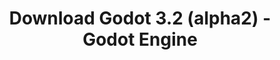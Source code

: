 ---
# Generated by /tools/generators/src/download_archive_generator !!! do not edit by hand !!!
title: 'Download Godot 3.2 (alpha2) - Godot Engine'
type: 'download/archive'
name: '3.2'
flavor: 'alpha2'
release_date: '2019-10-11T03:00:00-00:00'
release_notes: 'article/dev-snapshot-godot-3-2-alpha-2/'
primaryPlatforms:
  - 'android.apk'
  - 'linux.64'
  - 'macos.universal'
  - 'windows.64'
  - 'linux_server.headless.64'
  - 'web'
  - 'templates'
links:
  android.apk:
    name: 'android.apk'
    title: 'Android'
    caption: 'APK Universal (ARM64 + ARMv7 + x86_64 + x86)'
    tags:
      - 'APK download'
      - 'ARM64/v7'
      - 'x86 (64 & 32 bit)'
    hosts:
      github_builds:
        regular: 'https://github.com/godotengine/godot-builds/releases/download/3.2-alpha2/Godot_v3.2-alpha2_android_editor.apk'
        mono: '#'
      github:
        regular: 'https://github.com/godotengine/godot/releases/download/3.2-alpha2/Godot_v3.2-alpha2_android_editor.apk'
        mono: '#'
  linux.64:
    name: 'linux.64'
    title: 'Linux'
    caption: 'Padrão (x86_64)'
    tags:
      - '64 bit'
    hosts:
      github_builds:
        regular: 'https://github.com/godotengine/godot-builds/releases/download/3.2-alpha2/Godot_v3.2-alpha2_x11.64.zip'
        mono: 'https://github.com/godotengine/godot-builds/releases/download/3.2-alpha2/Godot_v3.2-alpha2_mono_x11_64.zip'
      github:
        regular: 'https://github.com/godotengine/godot/releases/download/3.2-alpha2/Godot_v3.2-alpha2_x11.64.zip'
        mono: 'https://github.com/godotengine/godot/releases/download/3.2-alpha2/Godot_v3.2-alpha2_mono_x11_64.zip'
  macos.universal:
    name: 'macos.universal'
    title: 'macOS'
    caption: 'Universal (x86_64 + Silício da Apple)'
    tags:
      - 'Intel/Apple Silicon'
      - '64 bit'
    hosts:
      github_builds:
        regular: 'https://github.com/godotengine/godot-builds/releases/download/3.2-alpha2/Godot_v3.2-alpha2_osx.universal.zip'
        mono: 'https://github.com/godotengine/godot-builds/releases/download/3.2-alpha2/Godot_v3.2-alpha2_mono_osx.universal.zip'
      github:
        regular: 'https://github.com/godotengine/godot/releases/download/3.2-alpha2/Godot_v3.2-alpha2_osx.universal.zip'
        mono: 'https://github.com/godotengine/godot/releases/download/3.2-alpha2/Godot_v3.2-alpha2_mono_osx.universal.zip'
  windows.64:
    name: 'windows.64'
    title: 'Windows'
    caption: 'Padrão (x86_64)'
    tags:
      - '64 bit'
    hosts:
      github_builds:
        regular: 'https://github.com/godotengine/godot-builds/releases/download/3.2-alpha2/Godot_v3.2-alpha2_win64.exe.zip'
        mono: 'https://github.com/godotengine/godot-builds/releases/download/3.2-alpha2/Godot_v3.2-alpha2_mono_win64.zip'
      github:
        regular: 'https://github.com/godotengine/godot/releases/download/3.2-alpha2/Godot_v3.2-alpha2_win64.exe.zip'
        mono: 'https://github.com/godotengine/godot/releases/download/3.2-alpha2/Godot_v3.2-alpha2_mono_win64.zip'
  linux_server.headless.64:
    name: 'linux_server.headless.64'
    title: 'Linux Server'
    caption: 'Headless (x86_64)'
    tags:
      - '64 bit'
      - 'Headless'
    hosts:
      github_builds:
        regular: 'https://github.com/godotengine/godot-builds/releases/download/3.2-alpha2/Godot_v3.2-alpha2_linux_headless.64.zip'
        mono: 'https://github.com/godotengine/godot-builds/releases/download/3.2-alpha2/Godot_v3.2-alpha2_mono_linux_headless_64.zip'
      github:
        regular: 'https://github.com/godotengine/godot/releases/download/3.2-alpha2/Godot_v3.2-alpha2_linux_headless.64.zip'
        mono: 'https://github.com/godotengine/godot/releases/download/3.2-alpha2/Godot_v3.2-alpha2_mono_linux_headless_64.zip'
  web:
    name: 'web'
    title: 'Editor Web'
    caption: ''
    tags:
      - 'Self-hosted'
      - 'Cross-platform'
    hosts:
      github_builds:
        regular: 'https://github.com/godotengine/godot-builds/releases/download/3.2-alpha2/Godot_v3.2-alpha2_web_editor.zip'
        mono: '#'
      github:
        regular: 'https://github.com/godotengine/godot/releases/download/3.2-alpha2/Godot_v3.2-alpha2_web_editor.zip'
        mono: '#'
  linux.32:
    name: 'linux.32'
    title: 'Linux'
    caption: 'Padrão (x86)'
    tags:
      - '32 bit'
    hosts:
      github_builds:
        regular: 'https://github.com/godotengine/godot-builds/releases/download/3.2-alpha2/Godot_v3.2-alpha2_x11.32.zip'
        mono: 'https://github.com/godotengine/godot-builds/releases/download/3.2-alpha2/Godot_v3.2-alpha2_mono_x11_32.zip'
      github:
        regular: 'https://github.com/godotengine/godot/releases/download/3.2-alpha2/Godot_v3.2-alpha2_x11.32.zip'
        mono: 'https://github.com/godotengine/godot/releases/download/3.2-alpha2/Godot_v3.2-alpha2_mono_x11_32.zip'
  windows.32:
    name: 'windows.32'
    title: 'Windows'
    caption: 'Padrão (x86)'
    tags:
      - '32 bit'
    hosts:
      github_builds:
        regular: 'https://github.com/godotengine/godot-builds/releases/download/3.2-alpha2/Godot_v3.2-alpha2_win32.exe.zip'
        mono: 'https://github.com/godotengine/godot-builds/releases/download/3.2-alpha2/Godot_v3.2-alpha2_mono_win32.zip'
      github:
        regular: 'https://github.com/godotengine/godot/releases/download/3.2-alpha2/Godot_v3.2-alpha2_win32.exe.zip'
        mono: 'https://github.com/godotengine/godot/releases/download/3.2-alpha2/Godot_v3.2-alpha2_mono_win32.zip'
  linux_server.64:
    name: 'linux_server.64'
    title: 'Servidor Linux'
    caption: 'Padrão (x86_64)'
    tags:
      - '64 bit'
    hosts:
      github_builds:
        regular: 'https://github.com/godotengine/godot-builds/releases/download/3.2-alpha2/Godot_v3.2-alpha2_linux_server.64.zip'
        mono: 'https://github.com/godotengine/godot-builds/releases/download/3.2-alpha2/Godot_v3.2-alpha2_mono_linux_server_64.zip'
      github:
        regular: 'https://github.com/godotengine/godot/releases/download/3.2-alpha2/Godot_v3.2-alpha2_linux_server.64.zip'
        mono: 'https://github.com/godotengine/godot/releases/download/3.2-alpha2/Godot_v3.2-alpha2_mono_linux_server_64.zip'
  aar_library:
    name: 'aar_library'
    title: 'Biblioteca de AAR'
    caption: ''
    tags:
      - 'Android plugins'
      - 'Java'
      - 'Kotlin'
    hosts:
      github_builds:
        regular: 'https://github.com/godotengine/godot-builds/releases/download/3.2-alpha2/godot-lib.3.2.alpha2.release.aar'
        mono: 'https://github.com/godotengine/godot-builds/releases/download/3.2-alpha2/godot-lib.3.2.alpha2.mono.release.aar'
      github:
        regular: 'https://github.com/godotengine/godot/releases/download/3.2-alpha2/godot-lib.3.2.alpha2.release.aar'
        mono: 'https://github.com/godotengine/godot/releases/download/3.2-alpha2/godot-lib.3.2.alpha2.mono.release.aar'
  templates:
    name: 'templates'
    title: 'Modelos de exportação'
    caption: ''
    tags:
      - 'Utilizado para exportar os seus jogos para todas as plataformas suportadas'
    hosts:
      github_builds:
        regular: 'https://github.com/godotengine/godot-builds/releases/download/3.2-alpha2/Godot_v3.2-alpha2_export_templates.tpz'
        mono: 'https://github.com/godotengine/godot-builds/releases/download/3.2-alpha2/Godot_v3.2-alpha2_mono_export_templates.tpz'
      github:
        regular: 'https://github.com/godotengine/godot/releases/download/3.2-alpha2/Godot_v3.2-alpha2_export_templates.tpz'
        mono: 'https://github.com/godotengine/godot/releases/download/3.2-alpha2/Godot_v3.2-alpha2_mono_export_templates.tpz'
---